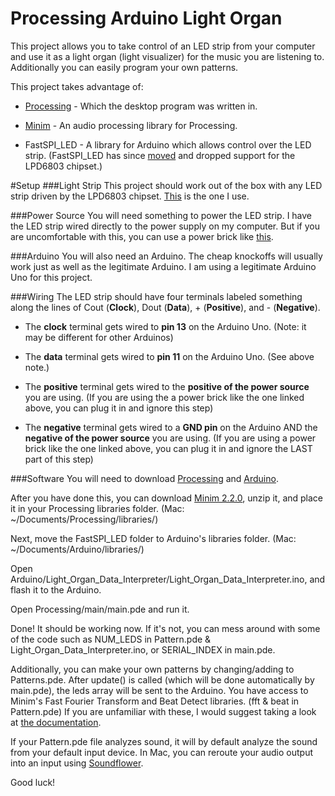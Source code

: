# Processing Arduino Light Organ
This project allows you to take control of an LED strip from your computer and use it as a light organ (light visualizer) for the music you are listening to. Additionally you can easily program your own patterns.

This project takes advantage of:

 - [Processing](https://processing.org/) - Which the desktop program was written in.

 - [Minim](http://code.compartmental.net/tools/minim/) - An audio processing library for Processing.

 - FastSPI\_LED - A library for Arduino which allows control over the LED strip. (FastSPI\_LED has since [moved](https://github.com/FastLED/FastLED) and dropped support for the LPD6803 chipset.)


#Setup
###Light Strip
This project should work out of the box with any LED strip driven by the LPD6803 chipset. [This](http://amzn.com/B00DPVLTP6) is the one I use. 

###Power Source
You will need something to power the LED strip. I have the LED strip wired directly to the power supply on my computer. But if you are uncomfortable with this, you can use a power brick like [this](http://amzn.com/B003TUMDWG).

###Arduino
You will also need an Arduino. The cheap knockoffs will usually work just as well as the legitimate Arduino. I am using a legitimate Arduino Uno for this project.

###Wiring
The LED strip should have four terminals labeled something along the lines of Cout (**Clock**), Dout (**Data**), + (**Positive**), and - (**Negative**).

 - The **clock** terminal gets wired to **pin 13** on the Arduino Uno. (Note: it may be different for other Arduinos)

 - The **data** terminal gets wired to **pin 11** on the Arduino Uno. (See above note.)

 - The **positive** terminal gets wired to the **positive of the power source** you are using. (If you are using the a power brick like the one linked above, you can plug it in and ignore this step)

 - The **negative** terminal gets wired to a **GND pin** on the Arduino 
AND the **negative of the power source** you are using. (If you are using a power brick like the one linked above, you can plug it in and ignore the LAST part of this step)

###Software
You will need to download [Processing](https://processing.org/download/) and [Arduino](https://www.arduino.cc/en/Main/Software). 

After you have done this, you can download [Minim 2.2.0](http://code.compartmental.net/tools/minim/), unzip it, and place it in your Processing libraries folder. (Mac: ~/Documents/Processing/libraries/)

Next, move the FastSPI\_LED folder to Arduino's libraries folder. (Mac: ~/Documents/Arduino/libraries/)

Open Arduino/Light\_Organ\_Data\_Interpreter/Light\_Organ\_Data\_Interpreter.ino, and flash it to the Arduino.

Open Processing/main/main.pde and run it.

Done! It should be working now. If it's not, you can mess around with some of the code such as NUM\_LEDS in Pattern.pde & Light\_Organ\_Data\_Interpreter.ino, or SERIAL\_INDEX in main.pde.

Additionally, you can make your own patterns by changing/adding to Patterns.pde. After update() is called (which will be done automatically by main.pde), the leds array will be sent to the Arduino. You have access to Minim's Fast Fourier Transform and Beat Detect libraries. (fft & beat in Pattern.pde) If you are unfamiliar with these, I would suggest taking a look at [the documentation](http://code.compartmental.net/minim/index_analysis.html).

If your Pattern.pde file analyzes sound, it will by default analyze the sound from your default input device. In Mac, you can reroute your audio output into an input using [Soundflower](https://rogueamoeba.com/freebies/soundflower/).

Good luck!
